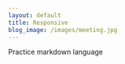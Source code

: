 ```yaml
---
layout: default 
title: Responsive
blog_image: /images/meeting.jpg
---
```


Practice markdown language